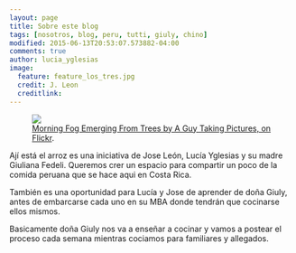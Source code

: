 ```yaml
---
layout: page
title: Sobre este blog
tags: [nosotros, blog, peru, tutti, giuly, chino]
modified: 2015-06-13T20:53:07.573882-04:00
comments: true
author: lucia_yglesias
image:
  feature: feature_los_tres.jpg
  credit: J. Leon
  creditlink:
---
```

<figure>
	<img class="bio-photo"  src="{{ site.url }}/images/bio_chino.jpg">
	<figcaption><a href="http://www.flickr.com/photos/80901381@N04/7758832526/" title="Morning Fog Emerging From Trees by A Guy Taking Pictures, on Flickr">Morning Fog Emerging From Trees by A Guy Taking Pictures, on Flickr</a>.</figcaption>
</figure>

Ají está el arroz es una iniciativa de Jose León, Lucía Yglesias y su madre Giuliana Fedeli. Queremos crer un espacio para compartir un poco de la comida peruana que se hace aqui en Costa Rica.

También es una oportunidad para Lucía y Jose de aprender de doña Giuly, antes de embarcarse cada uno en su MBA donde tendrán que cocinarse ellos mismos. 

Basicamente doña Giuly nos va a enseñar a cocinar y vamos a postear el proceso cada semana mientras cociamos para familiares y allegados.



